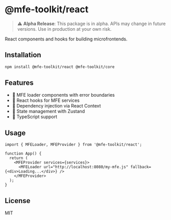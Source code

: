 # @mfe-toolkit/react

> ⚠️ **Alpha Release**: This package is in alpha. APIs may change in future versions. Use in production at your own risk.

React components and hooks for building microfrontends.

## Installation

```bash
npm install @mfe-toolkit/react @mfe-toolkit/core
```

## Features

- 🧩 MFE loader components with error boundaries
- 🎣 React hooks for MFE services
- 💉 Dependency injection via React Context
- 🏪 State management with Zustand
- 🔐 TypeScript support

## Usage

```tsx
import { MFELoader, MFEProvider } from '@mfe-toolkit/react';

function App() {
  return (
    <MFEProvider services={services}>
      <MFELoader url="http://localhost:8080/my-mfe.js" fallback={<div>Loading...</div>} />
    </MFEProvider>
  );
}
```

## License

MIT
